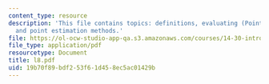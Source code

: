 ```yaml
---
content_type: resource
description: 'This file contains topics: definitions, evaluating (Point) estimators
  and point estimation methods.'
file: https://ol-ocw-studio-app-qa.s3.amazonaws.com/courses/14-30-introduction-to-statistical-method-in-economics-spring-2006/19b70f89bdf253f61d458ec5ac01429b_l8.pdf
file_type: application/pdf
resourcetype: Document
title: l8.pdf
uid: 19b70f89-bdf2-53f6-1d45-8ec5ac01429b
---
```

